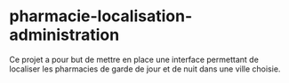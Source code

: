 # pharmacie-localisation-administration
Ce projet a pour but de mettre en place une interface permettant de localiser les pharmacies de garde de jour et de nuit dans une ville choisie.
